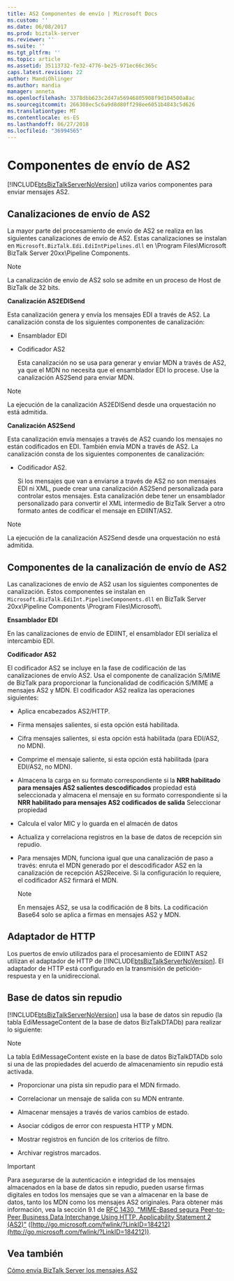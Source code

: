 ```yaml
---
title: AS2 Componentes de envío | Microsoft Docs
ms.custom: ''
ms.date: 06/08/2017
ms.prod: biztalk-server
ms.reviewer: ''
ms.suite: ''
ms.tgt_pltfrm: ''
ms.topic: article
ms.assetid: 35113732-fe32-4776-be25-971ec66c365c
caps.latest.revision: 22
author: MandiOhlinger
ms.author: mandia
manager: anneta
ms.openlocfilehash: 3378dbb623c2d47a56946805908f9d104500a8ac
ms.sourcegitcommit: 266308ec5c6a9d8d80ff298ee6051b4843c5d626
ms.translationtype: MT
ms.contentlocale: es-ES
ms.lasthandoff: 06/27/2018
ms.locfileid: "36994565"
---
```

# <a name="as2-send-components"></a>Componentes de envío de AS2
[!INCLUDE[btsBizTalkServerNoVersion](../includes/btsbiztalkservernoversion-md.md)] utiliza varios componentes para enviar mensajes AS2.  
  
## <a name="as2-send-pipelines"></a>Canalizaciones de envío de AS2  
 La mayor parte del procesamiento de envío de AS2 se realiza en las siguientes canalizaciones de envío de AS2. Estas canalizaciones se instalan en `Microsoft.BizTalk.Edi.EdiIntPipelines.dll` en \Program Files\Microsoft BizTalk Server 20xx\Pipeline Components.  
  
> [!NOTE]
>  La canalización de envío de AS2 solo se admite en un proceso de Host de BizTalk de 32 bits.  
  
 **Canalización AS2EDISend**  
  
 Esta canalización genera y envía los mensajes EDI a través de AS2. La canalización consta de los siguientes componentes de canalización:  
  
- Ensamblador EDI  
  
- Codificador AS2  
  
  Esta canalización no se usa para generar y enviar MDN a través de AS2, ya que el MDN no necesita que el ensamblador EDI lo procese. Use la canalización AS2Send para enviar MDN.  
  
> [!NOTE]
>  La ejecución de la canalización AS2EDISend desde una orquestación no está admitida.  
  
 **Canalización AS2Send**  
  
 Esta canalización envía mensajes a través de AS2 cuando los mensajes no están codificados en EDI. También envía MDN a través de AS2. La canalización consta de los siguientes componentes de canalización:  
  
- Codificador AS2.  
  
  Si los mensajes que van a enviarse a través de AS2 no son mensajes EDI ni XML, puede crear una canalización AS2Send personalizada para controlar estos mensajes. Esta canalización debe tener un ensamblador personalizado para convertir el XML intermedio de BizTalk Server a otro formato antes de codificar el mensaje en EDIINT/AS2.  
  
> [!NOTE]
>  La ejecución de la canalización AS2Send desde una orquestación no está admitida.  
  
## <a name="as2-send-pipeline-components"></a>Componentes de la canalización de envío de AS2  
 Las canalizaciones de envío de AS2 usan los siguientes componentes de canalización. Estos componentes se instalan en `Microsoft.BizTalk.EdiInt.PipelineComponents.dll` en BizTalk Server 20xx\Pipeline Components \Program Files\Microsoft\\.  
  
 **Ensamblador EDI**  
  
 En las canalizaciones de envío de EDIINT, el ensamblador EDI serializa el intercambio EDI.  
  
 **Codificador AS2**  
  
 El codificador AS2 se incluye en la fase de codificación de las canalizaciones de envío AS2. Usa el componente de canalización S/MIME de BizTalk para proporcionar la funcionalidad de codificación S/MIME a mensajes AS2 y MDN. El codificador AS2 realiza las operaciones siguientes:  
  
-   Aplica encabezados AS2/HTTP.  
  
-   Firma mensajes salientes, si esta opción está habilitada.  
  
-   Cifra mensajes salientes, si esta opción está habilitada (para EDI/AS2, no MDN).  
  
-   Comprime el mensaje saliente, si esta opción está habilitada (para EDI/AS2, no MDN).  
  
-   Almacena la carga en su formato correspondiente si la **NRR habilitado para mensajes AS2 salientes descodificados** propiedad está seleccionada y almacena el mensaje en su formato correspondiente si la **NRR habilitado para mensajes AS2 codificados de salida** Seleccionar propiedad  
  
-   Calcula el valor MIC y lo guarda en el almacén de datos  
  
-   Actualiza y correlaciona registros en la base de datos de recepción sin repudio.  
  
-   Para mensajes MDN, funciona igual que una canalización de paso a través: enruta el MDN generado por el descodificador AS2 en la canalización de recepción AS2Receive. Si la configuración lo requiere, el codificador AS2 firmará el MDN.  
  
    > [!NOTE]
    >  En mensajes AS2, se usa la codificación de 8 bits. La codificación Base64 solo se aplica a firmas en mensajes AS2 y MDN.  
  
## <a name="http-adapter"></a>Adaptador de HTTP  
 Los puertos de envío utilizados para el procesamiento de EDIINT AS2 utilizan el adaptador de HTTP de [!INCLUDE[btsBizTalkServerNoVersion](../includes/btsbiztalkservernoversion-md.md)]. El adaptador de HTTP está configurado en la transmisión de petición-respuesta y en la unidireccional.  
  
## <a name="non-repudiation-database"></a>Base de datos sin repudio  
 [!INCLUDE[btsBizTalkServerNoVersion](../includes/btsbiztalkservernoversion-md.md)] usa la base de datos sin repudio (la tabla EdiMessageContent de la base de datos BizTalkDTADb) para realizar lo siguiente:  
  
> [!NOTE]
>  La tabla EdiMessageContent existe en la base de datos BizTalkDTADb solo si una de las propiedades del acuerdo de almacenamiento sin repudio está activada.  
  
-   Proporcionar una pista sin repudio para el MDN firmado.  
  
-   Correlacionar un mensaje de salida con su MDN entrante.  
  
-   Almacenar mensajes a través de varios cambios de estado.  
  
-   Asociar códigos de error con respuesta HTTP y MDN.  
  
-   Mostrar registros en función de los criterios de filtro.  
  
-   Archivar registros marcados.  
  
> [!IMPORTANT]
>  Para asegurarse de la autenticación e integridad de los mensajes almacenados en la base de datos sin repudio, pueden usarse firmas digitales en todos los mensajes que se van a almacenar en la base de datos, tanto los MDN como los mensajes AS2 originales. Para obtener más información, vea la sección 9.1 de [RFC 1430, "MIME-Based segura Peer-to-Peer Business Data Interchange Using HTTP, Applicability Statement 2 (AS2)"](http://go.microsoft.com/fwlink/?LinkID=184212) ([http://go.microsoft.com/fwlink/?LinkID=184212](http://go.microsoft.com/fwlink/?LinkID=184212)).  
  
## <a name="see-also"></a>Vea también  
 [Cómo envía BizTalk Server los mensajes AS2](../core/how-biztalk-server-sends-as2-messages.md)